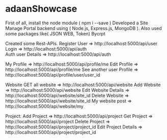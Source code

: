 # adaanShowcase

First of all, install the node module ( npm i --save )
Developed a Site Manage Portal backend using ( Node.js, Express.js, MongoDB ).
Also used some packages like( JSON WEB, Token)
Bycrpt


Created some Rest-APIs.
Register User => http://localhost:5000/api/user                    
Login => http://localhost:5000/api/auth                               
Auth user Details => http://localhost:5000/api/auth            

My Profile => http://localhost:5000/api/profile/me
Edit Profile => http://localhost:5000/api/profile/me
See another user Profile => http://localhost:5000/api/profile/user/user_id



Website
GET all website => http://localhost:5000/api/website
Add Website => http://localhost:5000/api/website
Edit Website Details => http://localhost:5000/api/website/site_id
Delete Website => http://localhost:5000/api/website/site_id
My website post => http://localhost:5000/api/website/my


Project:
Add Project => http://localhost:5000/api/project
Get Project => http://localhost:5000/api/project
Delete Project => http://localhost:5000/api/project/project_id
Edit Project Details => http://localhost:5000/api/project/project_id
